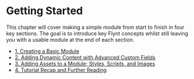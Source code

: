 # Getting Started

This chapter will cover making a simple module from start to finish in four key sections. The goal is to introduce key Flynt concepts whilst still leaving you with a usable module at the end of each section.

* [1. Creating a Basic Module](basic-module)
* [2. Adding Dynamic Content with Advanced Custom Fields](dynamic-module)
* [3. Adding Assets to a Module; Styles, Scripts, and Images](module-assets)
* [4. Tutorial Recap and Further Reading](recap.md)
